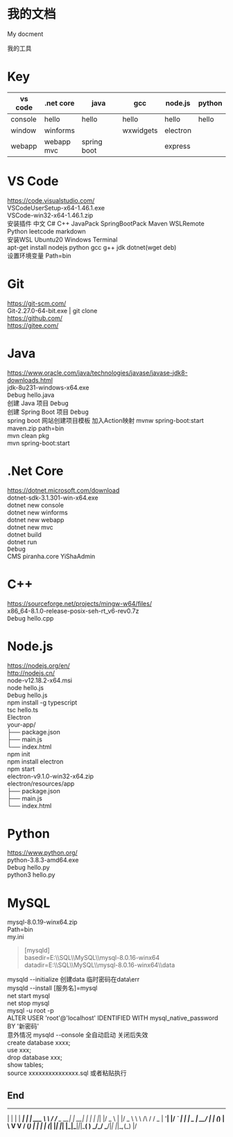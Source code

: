 # 我的文档

My docment

我的工具

# Key

|  vs code   | .net core  |  java  |  gcc  |  node.js  | python  |
|  ----  | ----  |  ----  | ----  |  ----  | ----  |
|  console   | hello  |  hello  |  hello  |  hello  | hello  |
|  window   | winforms  |    |  wxwidgets  |  electron  |   |
|  webapp   | webapp<br>mvc  |  spring boot  |    |  express  |   |

# VS Code

<https://code.visualstudio.com/>  
VSCodeUserSetup-x64-1.46.1.exe  
VSCode-win32-x64-1.46.1.zip  
安装插件 中文 C# C++ JavaPack SpringBootPack Maven WSLRemote Python leetcode markdown  
安装WSL Ubuntu20 Windows Terminal  
apt-get install nodejs python gcc g++ jdk dotnet(wget deb)  
设置环境变量 Path=bin

# Git

<https://git-scm.com/>  
Git-2.27.0-64-bit.exe | git clone  
<https://github.com/>  
<https://gitee.com/>

# Java

<https://www.oracle.com/java/technologies/javase/javase-jdk8-downloads.html>  
jdk-8u231-windows-x64.exe  
<kbd>Debug</kbd> hello.java  
<kbd>创建</kbd> Java 项目 <kbd>Debug</kbd>  
创建 Spring Boot 项目 <kbd>Debug</kbd>  
spring boot 网站创建项目模板 加入Action映射 mvnw spring-boot:start  
maven.zip path=bin  
mvn clean pkg  
mvn spring-boot:start

# .Net Core

<https://dotnet.microsoft.com/download>  
dotnet-sdk-3.1.301-win-x64.exe  
dotnet new console  
dotnet new winforms  
dotnet new webapp  
dotnet new mvc  
dotnet build  
dotnet run  
<kbd>Debug</kbd>  
CMS piranha.core YiShaAdmin  

# C++

<https://sourceforge.net/projects/mingw-w64/files/>  
x86_64-8.1.0-release-posix-seh-rt_v6-rev0.7z  
<kbd>Debug</kbd> hello.cpp

# Node.js

<https://nodejs.org/en/>  
<http://nodejs.cn/>  
node-v12.18.2-x64.msi  
node hello.js  
<kbd>Debug</kbd> hello.js  
npm install -g typescript  
tsc hello.ts  
Electron  
your-app/  
├── package.json  
├── main.js  
└── index.html  
npm init  
npm install electron  
npm start  
electron-v9.1.0-win32-x64.zip  
electron/resources/app  
├── package.json  
├── main.js  
└── index.html  

# Python

<https://www.python.org/>  
python-3.8.3-amd64.exe  
<kbd>Debug</kbd> hello.py  
python3 hello.py  

# MySQL

mysql-8.0.19-winx64.zip  
Path=bin  
my.ini  
> \[mysqld\]  
> basedir=E:\\\SQL\\\MySQL\\\mysql-8.0.16-winx64  
> datadir=E:\\\SQL\\\MySQL\\\mysql-8.0.16-winx64\\\data  

mysqld --initialize 创建data 临时密码在data\err  
mysqld --install [服务名]=mysql  
net start mysql  
net stop mysql  
mysql -u root -p  
ALTER USER 'root'@'localhost' IDENTIFIED WITH mysql_native_password BY '新密码'  
意外情况 mysqld --console 全自动启动 关闭后失效  
create database xxxx;  
use xxx;  
drop database xxx;  
show tables;  
source xxxxxxxxxxxxxxx.sql 或者粘贴执行  

## End  

  _   _      _ _         __        __         _     _ _
 | | | | ___| | | ___    \ \      / /__  _ __| | __| | |
 | |_| |/ _ \ | |/ _ \    \ \ /\ / / _ \| '__| |/ _` | |
 |  _  |  __/ | | (_) |    \ V  V / (_) | |  | | (_| |_|
 |_| |_|\___|_|_|\___( )    \_/\_/ \___/|_|  |_|\__,_(_)
                     |/
